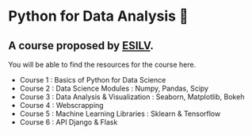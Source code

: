 # Python for Data Analysis :snake: 

## A course proposed by [ESILV](#www.esilv.fr).


You will be able to find the resources for the course here.

* Course 1 : Basics of Python for Data Science
* Course 2 : Data Science Modules : Numpy, Pandas, Scipy
* Course 3 : Data Analysis & Visualization : Seaborn, Matplotlib, Bokeh
* Course 4 : Webscrapping
* Course 5 : Machine Learning Libraries : Sklearn & Tensorflow
* Course 6 : API Django & Flask
